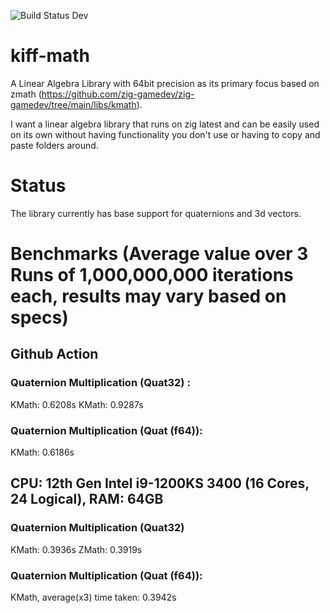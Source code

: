 ![Build Status Dev](https://github.com/kiffpuppygames/kiff-math/actions/workflows/main.yml/badge.svg?branch=dev)

# kiff-math

A Linear Algebra Library with 64bit precision as its primary focus based on zmath (https://github.com/zig-gamedev/zig-gamedev/tree/main/libs/kmath). 

I want a linear algebra library that runs on zig latest and can be easily used on its own without having functionality you don't use or having to copy and paste folders around.

# Status
The library currently has base support for quaternions and 3d vectors.

# Benchmarks (Average value over 3 Runs of 1,000,000,000 iterations each, results may vary based on specs)

  ## Github Action
  ### Quaternion Multiplication (Quat32) :
  KMath: 0.6208s
  KMath: 0.9287s
	
  ### Quaternion Multiplication (Quat (f64)):
  KMath: 0.6186s

  ## CPU: 12th Gen Intel i9-1200KS 3400 (16 Cores, 24 Logical), RAM: 64GB
  ### Quaternion Multiplication (Quat32)
  KMath: 0.3936s
  ZMath: 0.3919s
  
  ### Quaternion Multiplication (Quat (f64)):
  KMath, average(x3) time taken: 0.3942s
